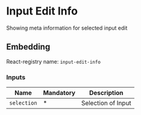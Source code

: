 # Input Edit Info

Showing meta information for selected input edit

## Embedding

React-registry name: `input-edit-info`

### Inputs

| Name               | Mandatory | Description                                                                                    |
|--------------------|-----------|------------------------------------------------------------------------------------------------|
| `selection`        | *         | Selection of Input                                                                          |
